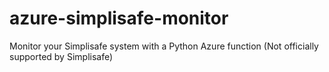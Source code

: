 # azure-simplisafe-monitor
Monitor your Simplisafe system with a Python Azure function (Not officially supported by Simplisafe)
